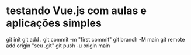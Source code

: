 # testando Vue.js com aulas e aplicações simples


git init
git add .
git commit -m "first commit"
git branch -M main
git remote add origin "seu .git"
git push -u origin main
